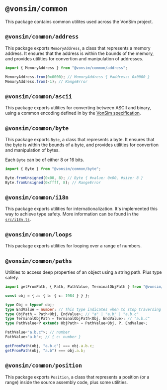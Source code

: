 # `@vonsim/common`

This package contains common utilites used across the VonSim project.

## `@vonsim/common/address`

This package exports `MemoryAddress`, a class that represents a memory address. It ensures that the address is within the bounds of the memory, and provides utilities for convertion and manipulation of addresses.

```ts
import { MemoryAddress } from "@vonsim/common/address";

MemoryAddress.from(0x0000); // MemoryAddress { #address: 0x0000 }
MemoryAddress.from(-1); // RangeError
```

## `@vonsim/common/ascii`

This package exports utilities for converting between ASCII and binary, using a common encoding defined in by the [VonSim specification](https://vonsim.github.io/en/reference/ascii).

## `@vonsim/common/byte`

This package exports `Byte`, a class that represents a byte. It ensures that the byte is within the bounds of a byte, and provides utilities for convertion and manipulation of bytes.

Each `Byte` can be of either 8 or 16 bits.

```ts
import { Byte } from "@vonsim/common/byte";

Byte.fromUnsigned(0x00, 8); // Byte { #value: 0x00, #size: 8 }
Byte.fromUnsigned(0xffff, 8); // RangeError
```

## `@vonsim/common/i18n`

This package exports utilities for internationalization. It's implemented this way to achieve type safety. More information can be found in the [`src/i18n.ts`](./src/i18n.ts).

## `@vonsim/common/loops`

This package exports utilities for looping over a range of numbers.

## `@vonsim/common/paths`

Utilities to access deep properties of an object using a string path. Plus type safety.

```ts
import getFromPath, { Path, PathValue, TerminalObjPath } from "@vonsim/common/paths";

const obj = { a: { b: { c: 1984 } } };

type Obj = typeof obj;
type EndValue = number; // This type indicates when to stop traversing the object
type ObjPath = Path<Obj, EndValue>; // "a" | "a.b" | "a.b.c"
type TerminalObjPath = TerminalObjPath<Obj, EndValue>; // "a.b.c"
type PathValue<P extends ObjPath> = PathValue<Obj, P, EndValue>;

PathValue<"a.b.c">; // number
PathValue<"a.b">; // { c: number }

getFromPath(obj, "a.b.c") === obj.a.b.c;
getFromPath(obj, "a.b") === obj.a.b;
```

## `@vonsim/common/position`

This package exports `Position`, a class that represents a position (or a range) inside the source assembly code, plus some utilities.
